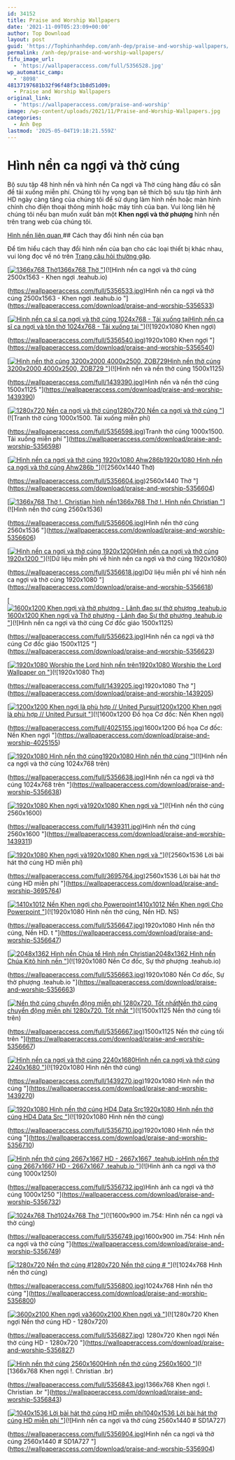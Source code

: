 ```yaml
---
id: 34152
title: Praise and Worship Wallpapers
date: '2021-11-09T05:23:09+00:00'
author: Top Download
layout: post
guid: 'https://Tophinhanhdep.com/anh-dep/praise-and-worship-wallpapers/'
permalink: /anh-dep/praise-and-worship-wallpapers/
fifu_image_url:
  - 'https://wallpaperaccess.com/full/5356528.jpg'
wp_automatic_camp:
  - '8098'
48137197681b32f96f48f3c1b8d51d09:
  - Praise and Worship Wallpapers
original_link:
  - 'https://wallpaperaccess.com/praise-and-worship'
image: /wp-content/uploads/2021/11/Praise-and-Worship-Wallpapers.jpg
categories:
  - Ảnh Đẹp
lastmod: '2025-05-04T19:18:21.559Z'
---
```

# Hình nền ca ngợi và thờ cúng

Bộ sưu tập 48 hình nền và hình nền Ca ngợi và Thờ cúng hàng đầu có sẵn để tải xuống miễn phí. Chúng tôi hy vọng bạn sẽ thích bộ sưu tập hình ảnh HD ngày càng tăng của chúng tôi để sử dụng làm hình nền hoặc màn hình chính cho điện thoại thông minh hoặc máy tính của bạn. Vui lòng liên hệ chúng tôi nếu bạn muốn xuất bản một **Khen ngợi và thờ phượng** hình nền trên trang web của chúng tôi.

[Hình nền liên quan ](#related) ## Cách thay đổi hình nền của bạn

Để tìm hiểu cách thay đổi hình nền của bạn cho các loại thiết bị khác nhau, vui lòng đọc về nó trên [Trang câu hỏi thường gặp](https://tophinhanhdep.com/faq/).

  
[[![1366x768 Thờ](https://wallpaperaccess.com/full/5356528.jpg)1366x768 Thờ "](https://wallpaperaccess.com/download/praise-and-worship-5356528)](![Hình nền ca ngợi và thờ cúng 2500x1563 - Khen ngợi .teahub.io)

(https://wallpaperaccess.com/full/5356533.jpg)Hình nền ca ngợi và thờ cúng 2500x1563 - Khen ngợi .teahub.io "](https://wallpaperaccess.com/download/praise-and-worship-5356533)

[[![Hình nền ca sĩ ca ngợi và thờ cúng 1024x768 - Tải xuống tại](https://wallpaperaccess.com/full/1439355.png)Hình nền ca sĩ ca ngợi và tôn thờ 1024x768 - Tải xuống tại "](https://wallpaperaccess.com/download/praise-and-worship-1439355)](![1920x1080 Khen ngợi)

(https://wallpaperaccess.com/full/5356540.jpg)1920x1080 Khen ngợi "](https://wallpaperaccess.com/download/praise-and-worship-5356540)

[[![Hình nền thờ cúng 3200x2000 4000x2500, ZOB729](https://wallpaperaccess.com/full/5356543.jpg)Hình nền thờ cúng 3200x2000 4000x2500, ZOB729 "](https://wallpaperaccess.com/download/praise-and-worship-5356543)](![Hình nền và nền thờ cúng 1500x1125)

(https://wallpaperaccess.com/full/1439390.jpg)Hình nền và nền thờ cúng 1500x1125 "](https://wallpaperaccess.com/download/praise-and-worship-1439390)

[[![1280x720 Nền ca ngợi và thờ cúng](https://wallpaperaccess.com/full/5356587.jpg)1280x720 Nền ca ngợi và thờ cúng "](https://wallpaperaccess.com/download/praise-and-worship-5356587)](![Tranh thờ cúng 1000x1500.  Tải xuống miễn phí)

(https://wallpaperaccess.com/full/5356598.jpg)Tranh thờ cúng 1000x1500. Tải xuống miễn phí "](https://wallpaperaccess.com/download/praise-and-worship-5356598)

[[![Hình nền ca ngợi và thờ cúng 1920x1080 Ahw286b](https://wallpaperaccess.com/full/5356599.jpg)1920x1080 Hình nền ca ngợi và thờ cúng Ahw286b "](https://wallpaperaccess.com/download/praise-and-worship-5356599)](![2560x1440 Thờ)

(https://wallpaperaccess.com/full/5356604.jpg)2560x1440 Thờ "](https://wallpaperaccess.com/download/praise-and-worship-5356604)

[[![1366x768 Thờ !.  Christian hình nền](https://wallpaperaccess.com/full/5356605.jpg)1366x768 Thờ !. Hình nền Christian "](https://wallpaperaccess.com/download/praise-and-worship-5356605)](![Hình nền thờ cúng 2560x1536)

(https://wallpaperaccess.com/full/5356606.jpg)Hình nền thờ cúng 2560x1536 "](https://wallpaperaccess.com/download/praise-and-worship-5356606)

[[![Hình nền ca ngợi và thờ cúng 1920x1200](https://wallpaperaccess.com/full/1439260.jpg)Hình nền ca ngợi và thờ cúng 1920x1200 "](https://wallpaperaccess.com/download/praise-and-worship-1439260)](![Dữ liệu miễn phí về hình nền ca ngợi và thờ cúng 1920x1080)

(https://wallpaperaccess.com/full/5356618.jpg)Dữ liệu miễn phí về hình nền ca ngợi và thờ cúng 1920x1080 "](https://wallpaperaccess.com/download/praise-and-worship-5356618)

[[![1600x1200 Khen ngợi và thờ phượng - Lãnh đạo sự thờ phượng .teahub.io](https://wallpaperaccess.com/full/5356621.jpg)1600x1200 Khen ngợi và Thờ phượng - Lãnh đạo Sự thờ phượng .teahub.io "](https://wallpaperaccess.com/download/praise-and-worship-5356621)](![Hình nền ca ngợi và thờ cúng Cơ đốc giáo 1500x1125)

(https://wallpaperaccess.com/full/5356623.jpg)Hình nền ca ngợi và thờ cúng Cơ đốc giáo 1500x1125 "](https://wallpaperaccess.com/download/praise-and-worship-5356623)

[[![1920x1080 Worship the Lord hình nền trên](https://wallpaperaccess.com/full/4025206.jpg)1920x1080 Worship the Lord Wallpaper on "](https://wallpaperaccess.com/download/praise-and-worship-4025206)](![1920x1080 Thờ)

(https://wallpaperaccess.com/full/1439205.jpg)1920x1080 Thờ "](https://wallpaperaccess.com/download/praise-and-worship-1439205)

[[![1200x1200 Khen ngợi là phù hợp // United Pursuit](https://wallpaperaccess.com/full/5356635.jpg)1200x1200 Khen ngợi là phù hợp // United Pursuit "](https://wallpaperaccess.com/download/praise-and-worship-5356635)](![1600x1200 Đồ họa Cơ đốc: Nền Khen ngợi)

(https://wallpaperaccess.com/full/4025155.jpg)1600x1200 Đồ họa Cơ đốc: Nền Khen ngợi "](https://wallpaperaccess.com/download/praise-and-worship-4025155)

[[![1920x1080 Hình nền thờ cúng](https://wallpaperaccess.com/full/1439229.jpg)1920x1080 Hình nền thờ cúng "](https://wallpaperaccess.com/download/praise-and-worship-1439229)](![Hình nền ca ngợi và thờ cúng 1024x768 trên)

(https://wallpaperaccess.com/full/5356638.jpg)Hình nền ca ngợi và thờ cúng 1024x768 trên "](https://wallpaperaccess.com/download/praise-and-worship-5356638)

[[![1920x1080 Khen ngợi và](https://wallpaperaccess.com/full/5356640.jpg)1920x1080 Khen ngợi và "](https://wallpaperaccess.com/download/praise-and-worship-5356640)](![Hình nền thờ cúng 2560x1600)

(https://wallpaperaccess.com/full/1439311.jpg)Hình nền thờ cúng 2560x1600 "](https://wallpaperaccess.com/download/praise-and-worship-1439311)

[[![1920x1080 Khen ngợi và](https://wallpaperaccess.com/full/5356641.jpg)1920x1080 Khen ngợi và "](https://wallpaperaccess.com/download/praise-and-worship-5356641)](![2560x1536 Lời bài hát thờ cúng HD miễn phí)

(https://wallpaperaccess.com/full/3695764.jpg)2560x1536 Lời bài hát thờ cúng HD miễn phí "](https://wallpaperaccess.com/download/praise-and-worship-3695764)

[[![1410x1012 Nền Khen ngợi cho Powerpoint](https://wallpaperaccess.com/full/5356646.jpg)1410x1012 Nền Khen ngợi Cho Powerpoint "](https://wallpaperaccess.com/download/praise-and-worship-5356646)](![1920x1080 Hình nền thờ cúng, Nền HD.  NS)

(https://wallpaperaccess.com/full/5356647.jpg)1920x1080 Hình nền thờ cúng, Nền HD. t "](https://wallpaperaccess.com/download/praise-and-worship-5356647)

[[![2048x1362 Hình nền Chúa tể Hình nền Christian](https://wallpaperaccess.com/full/5356649.jpg)2048x1362 Hình nền Chúa Kitô hình nền "](https://wallpaperaccess.com/download/praise-and-worship-5356649)](![1920x1080 Nền Cơ đốc, Sự thờ phượng .teahub.io)

(https://wallpaperaccess.com/full/5356663.jpg)1920x1080 Nền Cơ đốc, Sự thờ phượng .teahub.io "](https://wallpaperaccess.com/download/praise-and-worship-5356663)

[[![Nền thờ cúng chuyển động miễn phí 1280x720.  Tốt nhất](https://wallpaperaccess.com/full/5356664.jpg)Nền thờ cúng chuyển động miễn phí 1280x720. Tốt nhất "](https://wallpaperaccess.com/download/praise-and-worship-5356664)](![1500x1125 Nền thờ cúng tối trên)

(https://wallpaperaccess.com/full/5356667.jpg)1500x1125 Nền thờ cúng tối trên "](https://wallpaperaccess.com/download/praise-and-worship-5356667)

[[![Hình nền ca ngợi và thờ cúng 2240x1680](https://wallpaperaccess.com/full/5356668.jpg)Hình nền ca ngợi và thờ cúng 2240x1680 "](https://wallpaperaccess.com/download/praise-and-worship-5356668)](![1920x1080 Hình nền thờ cúng)

(https://wallpaperaccess.com/full/1439270.jpg)1920x1080 Hình nền thờ cúng "](https://wallpaperaccess.com/download/praise-and-worship-1439270)

[[![1920x1080 Hình nền thờ cúng HD4 Data Src](https://wallpaperaccess.com/full/5356685.jpg)1920x1080 Hình nền thờ cúng HD4 Data Src "](https://wallpaperaccess.com/download/praise-and-worship-5356685)](![1920x1080 Hình nền thờ cúng)

(https://wallpaperaccess.com/full/5356710.jpg)1920x1080 Hình nền thờ cúng "](https://wallpaperaccess.com/download/praise-and-worship-5356710)

[[![Hình nền thờ cúng 2667x1667 HD - 2667x1667 .teahub.io](https://wallpaperaccess.com/full/5356714.jpg)Hình nền thờ cúng 2667x1667 HD - 2667x1667 .teahub.io "](https://wallpaperaccess.com/download/praise-and-worship-5356714)](![Hình ảnh ca ngợi và thờ cúng 1000x1250)

(https://wallpaperaccess.com/full/5356732.jpg)Hình ảnh ca ngợi và thờ cúng 1000x1250 "](https://wallpaperaccess.com/download/praise-and-worship-5356732)

[[![1024x768 Thờ](https://wallpaperaccess.com/full/5356740.jpg)1024x768 Thờ "](https://wallpaperaccess.com/download/praise-and-worship-5356740)](![1600x900 im.754: Hình nền ca ngợi và thờ cúng)

(https://wallpaperaccess.com/full/5356749.jpg)1600x900 im.754: Hình nền ca ngợi và thờ cúng "](https://wallpaperaccess.com/download/praise-and-worship-5356749)

[[![1280x720 Nền thờ cúng #](https://wallpaperaccess.com/full/5356784.jpg)1280x720 Nền thờ cúng # "](https://wallpaperaccess.com/download/praise-and-worship-5356784)](![1024x768 Hình nền thờ cúng)

(https://wallpaperaccess.com/full/5356800.jpg)1024x768 Hình nền thờ cúng "](https://wallpaperaccess.com/download/praise-and-worship-5356800)

[[![3600x2100 Khen ngợi và](https://wallpaperaccess.com/full/5356819.jpg)3600x2100 Khen ngợi và "](https://wallpaperaccess.com/download/praise-and-worship-5356819)](![1280x720 Khen ngợi Nền thờ cúng HD - 1280x720)

(https://wallpaperaccess.com/full/5356827.jpg) 1280x720 Khen ngợi Nền thờ cúng HD - 1280x720 "](https://wallpaperaccess.com/download/praise-and-worship-5356827)

[[![Hình nền thờ cúng 2560x1600](https://wallpaperaccess.com/full/1439142.jpg)Hình nền thờ cúng 2560x1600 "](https://wallpaperaccess.com/download/praise-and-worship-1439142)](![1366x768 Khen ngợi !.  Christian .br)

(https://wallpaperaccess.com/full/5356843.jpg)1366x768 Khen ngợi !. Christian .br "](https://wallpaperaccess.com/download/praise-and-worship-5356843)

[[![1040x1536 Lời bài hát thờ cúng HD miễn phí](https://wallpaperaccess.com/full/3109107.jpg)1040x1536 Lời bài hát thờ cúng HD miễn phí "](https://wallpaperaccess.com/download/praise-and-worship-3109107)](![Hình nền ca ngợi và thờ cúng 2560x1440 # SD1A727)

(https://wallpaperaccess.com/full/5356904.jpg)Hình nền ca ngợi và thờ cúng 2560x1440 # SD1A727 "](https://wallpaperaccess.com/download/praise-and-worship-5356904)
